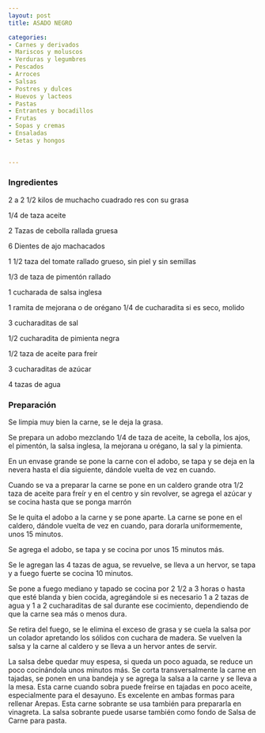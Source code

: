 ```yaml
---
layout: post
title: ASADO NEGRO

categories:
- Carnes y derivados
- Mariscos y moluscos
- Verduras y legumbres
- Pescados
- Arroces
- Salsas
- Postres y dulces
- Huevos y lacteos
- Pastas
- Entrantes y bocadillos
- Frutas
- Sopas y cremas
- Ensaladas
- Setas y hongos
 

---
```

<h3>Ingredientes</h3>

2 a 2 1/2 kilos de muchacho cuadrado res con su grasa

1/4 de taza aceite

2 Tazas de cebolla rallada gruesa

6 Dientes de ajo machacados

1 1/2 taza del tomate rallado grueso, sin piel y sin semillas

1/3 de taza de pimentón rallado

1 cucharada de salsa inglesa

1 ramita de mejorana o de orégano 1/4 de cucharadita si es seco, molido

3 cucharaditas de sal

1/2 cucharadita de pimienta negra

1/2 taza de aceite para freír

3 cucharaditas de azúcar

4 tazas de agua

<h3>Preparación</h3>

Se limpia muy bien la carne, se le deja la grasa.

Se prepara un adobo mezclando 1/4 de taza de aceite, la cebolla, los ajos, el pimentón, la salsa inglesa, la mejorana u orégano, la sal y la pimienta.

En un envase grande se pone la carne con el adobo, se tapa y se deja en la nevera hasta el día siguiente, dándole vuelta de vez en cuando.

Cuando se va a preparar la carne se pone en un caldero grande otra 1/2 taza de aceite para freír y en el centro y sin revolver, se agrega el azúcar y se cocina hasta que se ponga marrón

Se le quita el adobo a la carne y se pone aparte. La carne se pone en el caldero, dándole vuelta de vez en cuando, para dorarla uniformemente, unos 15 minutos.

Se agrega el adobo, se tapa y se cocina por unos 15 minutos más.

Se le agregan las 4 tazas de agua, se revuelve, se lleva a un hervor, se tapa y a fuego fuerte se cocina 10 minutos.

Se pone a fuego mediano y tapado se cocina por 2 1/2 a 3 horas o hasta que esté blanda y bien cocida, agregándole si es necesario 1 a 2 tazas de agua y 1 a 2 cucharaditas de sal durante ese cocimiento, dependiendo de que la carne sea más o menos dura.

Se retira del fuego, se le elimina el exceso de grasa y se cuela la salsa por un colador apretando los sólidos con cuchara de madera. Se vuelven la salsa y la carne al caldero y se lleva a un hervor antes de servir.

La salsa debe quedar muy espesa, si queda un poco aguada, se reduce un poco cocinándola unos minutos más. Se corta transversalmente la carne en tajadas, se ponen en una bandeja y se agrega la salsa a la carne y se lleva a la mesa. Esta carne cuando sobra puede freírse en tajadas en poco aceite, especialmente para el desayuno. Es excelente en ambas formas para rellenar Arepas. Esta carne sobrante se usa también para prepararla en vinagreta. La salsa sobrante puede usarse también como fondo de Salsa de Carne para pasta.

